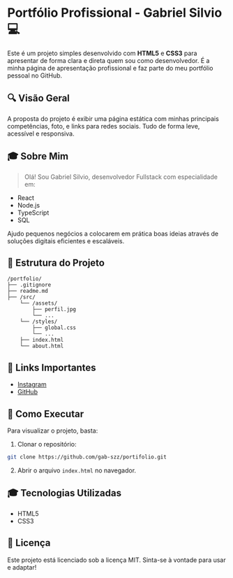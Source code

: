 # Portfólio Profissional - Gabriel Silvio 💻

Este é um projeto simples desenvolvido com **HTML5** e **CSS3** para apresentar de forma clara e direta quem sou como desenvolvedor. É a minha página de apresentação profissional e faz parte do meu portfólio pessoal no GitHub.

## 🔍 Visão Geral

A proposta do projeto é exibir uma página estática com minhas principais competências, foto, e links para redes sociais. Tudo de forma leve, acessível e responsiva.

## 🎓 Sobre Mim

> Olá! Sou Gabriel Silvio, desenvolvedor Fullstack com especialidade em:

- React
- Node.js
- TypeScript
- SQL

Ajudo pequenos negócios a colocarem em prática boas ideias através de soluções digitais eficientes e escaláveis.

## 📂 Estrutura do Projeto

```
/portfolio/
├── .gitignore
├── readme.md
├── /src/
    └── /assets/
        ├── perfil.jpg
        └── ...
    └── /styles/
        ├── global.css
        └── ...
    ├── index.html
    └── about.html
```

## 🔗 Links Importantes

- [Instagram](https://www.instagram.com/gab.szz)
- [GitHub](https://github.com/gab-szz)

## 🚀 Como Executar

Para visualizar o projeto, basta:

1. Clonar o repositório:

```bash
git clone https://github.com/gab-szz/portifolio.git
```

2. Abrir o arquivo `index.html` no navegador.

## 🎓 Tecnologias Utilizadas

- HTML5
- CSS3

## 📄 Licença

Este projeto está licenciado sob a licença MIT. Sinta-se à vontade para usar e adaptar!
